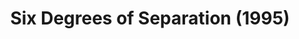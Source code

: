 ---
layout: productions
title: Six Degrees of Separation (1995)
image:
category:
details:
  Theatre: Players by the Sea
cast:
crew:
  Director: Michael Lipp
external_links:
---